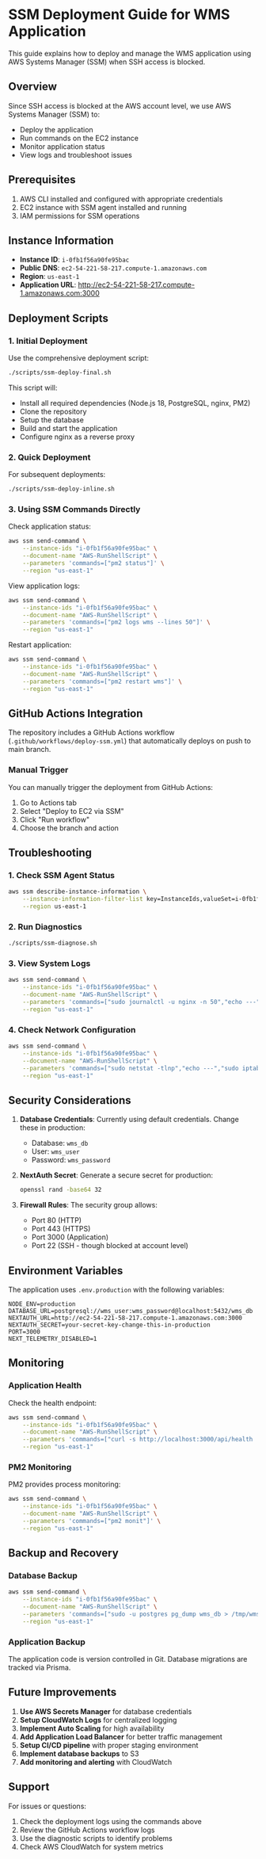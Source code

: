 # SSM Deployment Guide for WMS Application

This guide explains how to deploy and manage the WMS application using AWS Systems Manager (SSM) when SSH access is blocked.

## Overview

Since SSH access is blocked at the AWS account level, we use AWS Systems Manager (SSM) to:
- Deploy the application
- Run commands on the EC2 instance
- Monitor application status
- View logs and troubleshoot issues

## Prerequisites

1. AWS CLI installed and configured with appropriate credentials
2. EC2 instance with SSM agent installed and running
3. IAM permissions for SSM operations

## Instance Information

- **Instance ID**: `i-0fb1f56a90fe95bac`
- **Public DNS**: `ec2-54-221-58-217.compute-1.amazonaws.com`
- **Region**: `us-east-1`
- **Application URL**: http://ec2-54-221-58-217.compute-1.amazonaws.com:3000

## Deployment Scripts

### 1. Initial Deployment

Use the comprehensive deployment script:

```bash
./scripts/ssm-deploy-final.sh
```

This script will:
- Install all required dependencies (Node.js 18, PostgreSQL, nginx, PM2)
- Clone the repository
- Setup the database
- Build and start the application
- Configure nginx as a reverse proxy

### 2. Quick Deployment

For subsequent deployments:

```bash
./scripts/ssm-deploy-inline.sh
```

### 3. Using SSM Commands Directly

Check application status:
```bash
aws ssm send-command \
    --instance-ids "i-0fb1f56a90fe95bac" \
    --document-name "AWS-RunShellScript" \
    --parameters 'commands=["pm2 status"]' \
    --region "us-east-1"
```

View application logs:
```bash
aws ssm send-command \
    --instance-ids "i-0fb1f56a90fe95bac" \
    --document-name "AWS-RunShellScript" \
    --parameters 'commands=["pm2 logs wms --lines 50"]' \
    --region "us-east-1"
```

Restart application:
```bash
aws ssm send-command \
    --instance-ids "i-0fb1f56a90fe95bac" \
    --document-name "AWS-RunShellScript" \
    --parameters 'commands=["pm2 restart wms"]' \
    --region "us-east-1"
```

## GitHub Actions Integration

The repository includes a GitHub Actions workflow (`.github/workflows/deploy-ssm.yml`) that automatically deploys on push to main branch.

### Manual Trigger

You can manually trigger the deployment from GitHub Actions:
1. Go to Actions tab
2. Select "Deploy to EC2 via SSM"
3. Click "Run workflow"
4. Choose the branch and action

## Troubleshooting

### 1. Check SSM Agent Status

```bash
aws ssm describe-instance-information \
    --instance-information-filter-list key=InstanceIds,valueSet=i-0fb1f56a90fe95bac \
    --region us-east-1
```

### 2. Run Diagnostics

```bash
./scripts/ssm-diagnose.sh
```

### 3. View System Logs

```bash
aws ssm send-command \
    --instance-ids "i-0fb1f56a90fe95bac" \
    --document-name "AWS-RunShellScript" \
    --parameters 'commands=["sudo journalctl -u nginx -n 50","echo ---","sudo tail -50 /var/log/syslog | grep -E \"node|pm2\""]' \
    --region "us-east-1"
```

### 4. Check Network Configuration

```bash
aws ssm send-command \
    --instance-ids "i-0fb1f56a90fe95bac" \
    --document-name "AWS-RunShellScript" \
    --parameters 'commands=["sudo netstat -tlnp","echo ---","sudo iptables -L -n"]' \
    --region "us-east-1"
```

## Security Considerations

1. **Database Credentials**: Currently using default credentials. Change these in production:
   - Database: `wms_db`
   - User: `wms_user`
   - Password: `wms_password`

2. **NextAuth Secret**: Generate a secure secret for production:
   ```bash
   openssl rand -base64 32
   ```

3. **Firewall Rules**: The security group allows:
   - Port 80 (HTTP)
   - Port 443 (HTTPS)
   - Port 3000 (Application)
   - Port 22 (SSH - though blocked at account level)

## Environment Variables

The application uses `.env.production` with the following variables:

```env
NODE_ENV=production
DATABASE_URL=postgresql://wms_user:wms_password@localhost:5432/wms_db
NEXTAUTH_URL=http://ec2-54-221-58-217.compute-1.amazonaws.com:3000
NEXTAUTH_SECRET=your-secret-key-change-this-in-production
PORT=3000
NEXT_TELEMETRY_DISABLED=1
```

## Monitoring

### Application Health

Check the health endpoint:
```bash
aws ssm send-command \
    --instance-ids "i-0fb1f56a90fe95bac" \
    --document-name "AWS-RunShellScript" \
    --parameters 'commands=["curl -s http://localhost:3000/api/health | jq ."]' \
    --region "us-east-1"
```

### PM2 Monitoring

PM2 provides process monitoring:
```bash
aws ssm send-command \
    --instance-ids "i-0fb1f56a90fe95bac" \
    --document-name "AWS-RunShellScript" \
    --parameters 'commands=["pm2 monit"]' \
    --region "us-east-1"
```

## Backup and Recovery

### Database Backup

```bash
aws ssm send-command \
    --instance-ids "i-0fb1f56a90fe95bac" \
    --document-name "AWS-RunShellScript" \
    --parameters 'commands=["sudo -u postgres pg_dump wms_db > /tmp/wms_backup_$(date +%Y%m%d).sql"]' \
    --region "us-east-1"
```

### Application Backup

The application code is version controlled in Git. Database migrations are tracked via Prisma.

## Future Improvements

1. **Use AWS Secrets Manager** for database credentials
2. **Setup CloudWatch Logs** for centralized logging
3. **Implement Auto Scaling** for high availability
4. **Add Application Load Balancer** for better traffic management
5. **Setup CI/CD pipeline** with proper staging environment
6. **Implement database backups** to S3
7. **Add monitoring and alerting** with CloudWatch

## Support

For issues or questions:
1. Check the deployment logs using the commands above
2. Review the GitHub Actions workflow logs
3. Use the diagnostic scripts to identify problems
4. Check AWS CloudWatch for system metrics